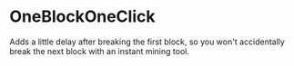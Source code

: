 # OneBlockOneClick

Adds a little delay after breaking the first block, so you won't accidentally break the next block with an instant mining tool.

<!-- Add a gif here that compares behavior with/without this mod -->